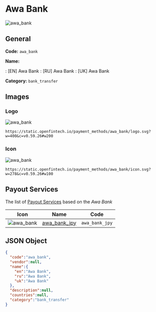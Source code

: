 
# Awa Bank 
![awa_bank](https://static.openfintech.io/payment_methods/awa_bank/logo.svg?w=400&c=v0.59.26#w200)  

## General 
**Code:** `awa_bank` 
 
**Name:** 
 
:	[EN] Awa Bank 
:	[RU] Awa Bank 
:	[UK] Awa Bank 
 
**Category:** `bank_transfer` 
 

## Images 

### Logo 
![awa_bank](https://static.openfintech.io/payment_methods/awa_bank/logo.svg?w=400&c=v0.59.26#w200)  

```
https://static.openfintech.io/payment_methods/awa_bank/logo.svg?w=400&c=v0.59.26#w200
```  

### Icon 
![awa_bank](https://static.openfintech.io/payment_methods/awa_bank/icon.svg?w=278&c=v0.59.26#w100)  

```
https://static.openfintech.io/payment_methods/awa_bank/icon.svg?w=278&c=v0.59.26#w100
```  

## Payout Services 
 
The list of [Payout Services](/payout-services/) based on the _Awa Bank_ 

|Icon|Name|Code| 
|:---:|:---:|:---:| 
|![awa_bank](https://static.openfintech.io/payout_methods/awa_bank/icon.svg?w=278&c=v0.59.26#w40) |[awa_bank_jpy](/payout-services/awa_bank_jpy/)|`awa_bank_jpy`| 
 

## JSON Object 

```json
{
  "code":"awa_bank",
  "vendor":null,
  "name":{
    "en":"Awa Bank",
    "ru":"Awa Bank",
    "uk":"Awa Bank"
  },
  "description":null,
  "countries":null,
  "category":"bank_transfer"
}
```  
